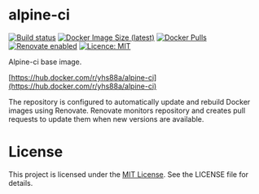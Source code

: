 # alpine-ci

[![Build status](https://github.com/yhs88a/alpine-ci/actions/workflows/build-push.yml/badge.svg)](https://github.com/yhs88a/alpine-ci/actions/workflows/build-push.yml)
[![Docker Image Size (latest)](https://img.shields.io/docker/image-size/yhs88a/alpine-ci/latest)](https://hub.docker.com/r/yhs88a/alpine-ci)
[![Docker Pulls](https://img.shields.io/docker/pulls/yhs88a/alpine-ci)](https://hub.docker.com/r/yhs88a/alpine-ci)
[![Renovate enabled](https://img.shields.io/badge/renovate-enabled-brightgreen.svg)](https://renovatebot.com/)
[![Licence: MIT](https://img.shields.io/github/license/yhs88a/alpine-ci)](https://github.com/yhs88a/alpine-ci/blob/main/LICENSE)

Alpine-ci base image.

[https://hub.docker.com/r/yhs88a/alpine-ci](https://hub.docker.com/r/yhs88a/alpine-ci)

The repository is configured to automatically update and rebuild Docker images using Renovate. Renovate monitors repository and creates pull requests to update them when new versions are available.

# License

This project is licensed under the [MIT License](/LICENSE). See the LICENSE file for details.
